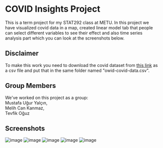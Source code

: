 # COVID Insights Project
This is a term project for my STAT292 class at METU. In this project we have visualized covid data in a map, created linear model tab that people can select different variables to see their effect and also time series analysis part which you can look at the screenshots below.

## Disclaimer
To make this work you need to download the covid dataset from <a href="https://github.com/owid/covid-19-data/tree/master/public/data">this link</a> as a csv file and put that in the same folder named "owid-covid-data.csv". 

## Group Members
We've worked on this project as a group: <br>
Mustafa Uğur Yalçın, <br>
Melih Can Kanmaz, <br>
Tevfik Oğuz <br>

## Screenshots
![image](https://github.com/muguryalcin/stat292-covid-project/assets/20908810/0d234d73-0d21-4756-8c2e-ead758f3941c)
![image](https://github.com/muguryalcin/stat292-covid-project/assets/20908810/06ee08c5-7494-41cb-865c-d572a2dbb5c5)
![image](https://github.com/muguryalcin/stat292-covid-project/assets/20908810/0c34e1d6-b97a-4dd7-8ac9-c42e9dc0a7d3)
![image](https://github.com/muguryalcin/stat292-covid-project/assets/20908810/93e81c93-f1f1-4f10-9e2e-90a5a051e6f2)
![image](https://github.com/muguryalcin/stat292-covid-project/assets/20908810/3ffea433-67d4-46fd-8d9b-bc37be983306)
